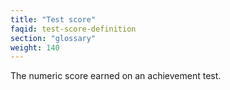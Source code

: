 ```yaml
---
title: "Test score"
faqid: test-score-definition
section: "glossary" 
weight: 140
---
```

The numeric score earned on an achievement test.
